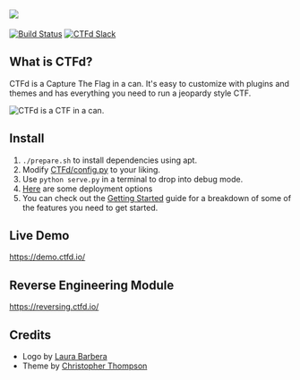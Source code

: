 ![](https://raw.githubusercontent.com/CTFd/CTFd/master/CTFd/static/original/img/logo.png)
====

[![Build Status](https://travis-ci.org/CTFd/CTFd.svg?branch=master)](https://travis-ci.org/CTFd/CTFd)
[![CTFd Slack](https://slack.ctfd.io/badge.svg)](https://slack.ctfd.io/)

## What is CTFd?
CTFd is a Capture The Flag in a can. It's easy to customize with plugins and themes and has everything you need to run a jeopardy style CTF.

![CTFd is a CTF in a can.](https://github.com/CTFd/CTFd/raw/master/CTFd/static/original/img/scoreboard.png?raw=true)

## Install
 1. `./prepare.sh` to install dependencies using apt.
 2. Modify [CTFd/config.py](https://github.com/CTFd/CTFd/blob/master/CTFd/config.py) to your liking.
 3. Use `python serve.py` in a terminal to drop into debug mode.
 4. [Here](https://github.com/CTFd/CTFd/wiki/Deployment) are some deployment options
 5. You can check out the [Getting Started](https://github.com/CTFd/CTFd/wiki/Getting-Started) guide for a breakdown of some of the features you need to get started.

## Live Demo
https://demo.ctfd.io/

## Reverse Engineering Module
https://reversing.ctfd.io/

## Credits
* Logo by [Laura Barbera](http://www.laurabb.com/)
* Theme by [Christopher Thompson](https://github.com/breadchris)
